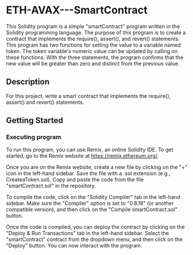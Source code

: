 # ETH-AVAX---SmartContract

This Solidity program is a simple "smartContract" program written in the Solidity programming language. The purpose of this program is to create a contract that implements the require(), assert(), and revert() statements. This program has two functions for setting the value to a variable named token. The token variable's numeric value can be updated by calling on these functions. With the three statements, the program confirms that the new value will be greater than zero and distinct from the previous value. 

## Description

For this project, write a smart contract that implements the require(), assert() and revert() statements. 

## Getting Started

### Executing program

To run this program, you can use Remix, an online Solidity IDE. To get started, go to the Remix website at https://remix.ethereum.org/.

Once you are on the Remix website, create a new file by clicking on the "+" icon in the left-hand sidebar. Save the file with a .sol extension (e.g., CreateaToken.sol). Copy and paste the code from the file "smartContract.sol" in the repository.

To compile the code, click on the "Solidity Compiler" tab in the left-hand sidebar. Make sure the "Compiler" option is set to "0.8.18" (or another compatible version), and then click on the "Compile smartContract.sol" button.

Once the code is compiled, you can deploy the contract by clicking on the "Deploy & Run Transactions" tab in the left-hand sidebar. Select the "smartContract" contract from the dropdown menu, and then click on the "Deploy" button. You can now interact with the program.

